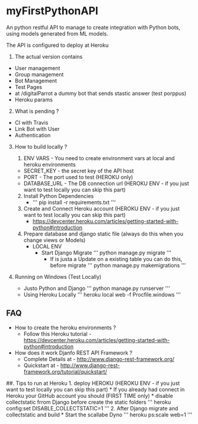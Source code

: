 myFirstPythonAPI
==================

An python restful API to manage to create integration with Python bots, using models generated from ML models.

The API is configured to deploy at Heroku

1. The actual version contains
  * User management
  * Group management
  * Bot Management
  * Test Pages
  * at /digitalParrot a dummy bot that sends stastic answer (test porppus)
  * Heroku params

2. What is pending ?
  * CI with Travis
  * Link Bot with User
  * Authentication

3. How to build locally ?
    1. ENV VARS - You need to create environment vars at local and heroku environments
      * SECRET_KEY - the secret key of the API host
      * PORT - The port used to test (HEROKU only)
      * DATABASE_URL - The DB connection url (HEROKU ENV - if you just want to test locally you can skip this part)
    2. Install Python Dependencies
       * ''' pip install -r requirements.txt '''
    3. Create and Connect Heroku account (HEROKU ENV - if you just want to test locally you can skip this part)
       * https://devcenter.heroku.com/articles/getting-started-with-python#introduction
    4. Prepare database and django static file (always do this when you change views or Models)
       * LOCAL ENV
          * Start Django Migrate
          ''' python manage.py migrate  '''
            * If is justa a Update on a existing table you can do this, before migrate
            ''' python manage.py makemigrations '''

4. Running on Windows (Test Locally)
    * Justo Python and Django
    ''' python manage.py runserver '''
    * Using Heroku Locally
    ''' heroku local web -f Procfile.windows '''

## FAQ
* How to create the heroku environments ?
    * Follow this Heroku tutorial - https://devcenter.heroku.com/articles/getting-started-with-python#introduction
* How does it work Djanfo REST API Framework ?
    * Complete Details at - http://www.django-rest-framework.org/
    * Quickstart at - http://www.django-rest-framework.org/tutorial/quickstart/

##. Tips to run at Heroku
    1. deploy HEROKU (HEROKU ENV - if you just want to test locally you can skip this part)
        * If you already had connect in Heroku your GitHub account you should (FIRST TIME only)
            *  disable collectstatic frrom Django before create the static folders
            ''' heroku config:set DISABLE_COLLECTSTATIC=1 '''
    2. After Django migrate and collectstatic and build
        * Start the scallabe Dyno
        ''' heroku ps:scale web=1 '''
